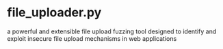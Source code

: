 # file_uploader.py
a powerful and extensible file upload fuzzing tool designed to identify and exploit insecure file upload mechanisms in web applications
